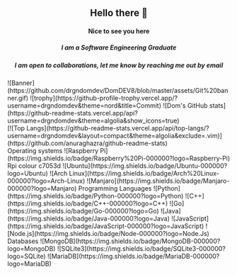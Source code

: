 <div align="center">
<h2> Hello there 👋 </h2>


  <h4>Nice to see you here</h4>
  <h5>I am a Software Engineering Graduate</h5> 
  <h5>I am open to collaborations, let me know by reaching me out by email</h5>
</div>
![Banner](https://github.com/drgndomdev/DomDEV8/blob/master/assets/Git%20banner.gif)
![trophy](https://github-profile-trophy.vercel.app/?username=drgndomdev&theme=nord&title=Commit)
![Dom's GitHub stats](https://github-readme-stats.vercel.app/api?username=drgndomdev&theme=algolia&show_icons=true) <br>
[![Top Langs](https://github-readme-stats.vercel.app/api/top-langs/?username=drgndomdev&layout=compact&theme=algolia&exclude=.vim)](https://github.com/anuraghazra/github-readme-stats) <br>
Operating systems 
![Raspberry Pi](https://img.shields.io/badge/Raspberry%20Pi-000000?logo=Raspberry-Pi) Rpi colour c7053d
![Ubuntu](https://img.shields.io/badge/Ubuntu-000000?logo=Ubuntu)
![Arch Linux](https://img.shields.io/badge/Arch%20Linux-000000?logo=Arch-Linux)
![Manjaro](https://img.shields.io/badge/Manjaro-000000?logo=Manjaro)
Programming Languages
![Python](https://img.shields.io/badge/Python-000000?logo=Python)
![C++](https://img.shields.io/badge/C++-000000?logo=C++)
![Go](https://img.shields.io/badge/Go-000000?logo=Go)
![Java](https://img.shields.io/badge/Java-000000?logo=Java)
![JavaScript](https://img.shields.io/badge/JavaScript-000000?logo=JavaScript)
![Node.js](https://img.shields.io/badge/Node-000000?logo=Node.Js)
Databases
![MongoDB](https://img.shields.io/badge/MongoDB-000000?logo=MongoDB)
![SQLite3](https://img.shields.io/badge/SQLite3-000000?logo=SQLite)
![MariaDB](https://img.shields.io/badge/MariaDB-000000?logo=MariaDB)
